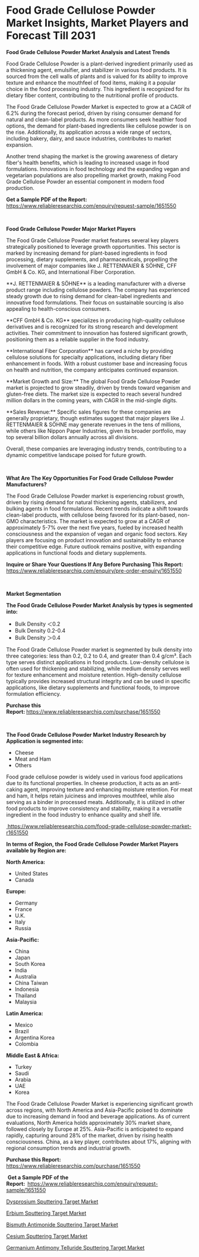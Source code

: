 <p><h1>Food Grade Cellulose Powder Market Insights, Market Players and Forecast Till 2031</h1></p><p><strong>Food Grade Cellulose Powder Market Analysis and Latest Trends</strong></p>
<p><p>Food Grade Cellulose Powder is a plant-derived ingredient primarily used as a thickening agent, emulsifier, and stabilizer in various food products. It is sourced from the cell walls of plants and is valued for its ability to improve texture and enhance the mouthfeel of food items, making it a popular choice in the food processing industry. This ingredient is recognized for its dietary fiber content, contributing to the nutritional profile of products.</p><p>The Food Grade Cellulose Powder Market is expected to grow at a CAGR of 6.2% during the forecast period, driven by rising consumer demand for natural and clean-label products. As more consumers seek healthier food options, the demand for plant-based ingredients like cellulose powder is on the rise. Additionally, its application across a wide range of sectors, including bakery, dairy, and sauce industries, contributes to market expansion. </p><p>Another trend shaping the market is the growing awareness of dietary fiber's health benefits, which is leading to increased usage in food formulations. Innovations in food technology and the expanding vegan and vegetarian populations are also propelling market growth, making Food Grade Cellulose Powder an essential component in modern food production.</p></p>
<p><strong>Get a Sample PDF of the Report:&nbsp;</strong> <a href="https://www.reliableresearchiq.com/enquiry/request-sample/1651550?utm_campaign=1159&utm_medium=2&utm_source=Github&utm_content=ia&utm_term=08122024&utm_id=food-grade-cellulose-powder">https://www.reliableresearchiq.com/enquiry/request-sample/1651550</a></p>
<p>&nbsp;</p>
<p><strong>Food Grade Cellulose Powder Major Market Players</strong></p>
<p><p>The Food Grade Cellulose Powder market features several key players strategically positioned to leverage growth opportunities. This sector is marked by increasing demand for plant-based ingredients in food processing, dietary supplements, and pharmaceuticals, propelling the involvement of major companies like J. RETTENMAIER & SÖHNE, CFF GmbH & Co. KG, and International Fiber Corporation.</p><p>**J. RETTENMAIER & SÖHNE** is a leading manufacturer with a diverse product range including cellulose powders. The company has experienced steady growth due to rising demand for clean-label ingredients and innovative food formulations. Their focus on sustainable sourcing is also appealing to health-conscious consumers.</p><p>**CFF GmbH & Co. KG** specializes in producing high-quality cellulose derivatives and is recognized for its strong research and development activities. Their commitment to innovation has fostered significant growth, positioning them as a reliable supplier in the food industry.</p><p>**International Fiber Corporation** has carved a niche by providing cellulose solutions for specialty applications, including dietary fiber enhancement in foods. With a robust customer base and increasing focus on health and nutrition, the company anticipates continued expansion.</p><p>**Market Growth and Size:** The global Food Grade Cellulose Powder market is projected to grow steadily, driven by trends toward veganism and gluten-free diets. The market size is expected to reach several hundred million dollars in the coming years, with CAGR in the mid-single digits.</p><p>**Sales Revenue:** Specific sales figures for these companies are generally proprietary, though estimates suggest that major players like J. RETTENMAIER & SÖHNE may generate revenues in the tens of millions, while others like Nippon Paper Industries, given its broader portfolio, may top several billion dollars annually across all divisions.</p><p>Overall, these companies are leveraging industry trends, contributing to a dynamic competitive landscape poised for future growth.</p></p>
<p>&nbsp;</p>
<p><strong>What Are The Key Opportunities For Food Grade Cellulose Powder Manufacturers?</strong></p>
<p><p>The Food Grade Cellulose Powder market is experiencing robust growth, driven by rising demand for natural thickening agents, stabilizers, and bulking agents in food formulations. Recent trends indicate a shift towards clean-label products, with cellulose being favored for its plant-based, non-GMO characteristics. The market is expected to grow at a CAGR of approximately 5-7% over the next five years, fueled by increased health consciousness and the expansion of vegan and organic food sectors. Key players are focusing on product innovation and sustainability to enhance their competitive edge. Future outlook remains positive, with expanding applications in functional foods and dietary supplements.</p></p>
<p><strong>Inquire or Share Your Questions If Any Before Purchasing This Report:</strong> <a href="https://www.reliableresearchiq.com/enquiry/pre-order-enquiry/1651550?utm_campaign=1159&utm_medium=2&utm_source=Github&utm_content=ia&utm_term=08122024&utm_id=food-grade-cellulose-powder">https://www.reliableresearchiq.com/enquiry/pre-order-enquiry/1651550</a></p>
<p>&nbsp;</p>
<p><strong>Market Segmentation</strong></p>
<p><strong>The Food Grade Cellulose Powder Market Analysis by types is segmented into:</strong></p>
<p><ul><li>Bulk Density ＜0.2</li><li>Bulk Density 0.2-0.4</li><li>Bulk Density ＞0.4</li></ul></p>
<p><p>The Food Grade Cellulose Powder market is segmented by bulk density into three categories: less than 0.2, 0.2 to 0.4, and greater than 0.4 g/cm³. Each type serves distinct applications in food products. Low-density cellulose is often used for thickening and stabilizing, while medium density serves well for texture enhancement and moisture retention. High-density cellulose typically provides increased structural integrity and can be used in specific applications, like dietary supplements and functional foods, to improve formulation efficiency.</p></p>
<p><strong>Purchase this Report:&nbsp;</strong><a href="https://www.reliableresearchiq.com/purchase/1651550?utm_campaign=1159&utm_medium=2&utm_source=Github&utm_content=ia&utm_term=08122024&utm_id=food-grade-cellulose-powder">https://www.reliableresearchiq.com/purchase/1651550</a></p>
<p>&nbsp;</p>
<p><strong>The Food Grade Cellulose Powder Market Industry Research by Application is segmented into:</strong></p>
<p><ul><li>Cheese</li><li>Meat and Ham</li><li>Others</li></ul></p>
<p><p>Food grade cellulose powder is widely used in various food applications due to its functional properties. In cheese production, it acts as an anti-caking agent, improving texture and enhancing moisture retention. For meat and ham, it helps retain juiciness and improves mouthfeel, while also serving as a binder in processed meats. Additionally, it is utilized in other food products to improve consistency and stability, making it a versatile ingredient in the food industry to enhance quality and shelf life.</p></p>
<p><a href="https://www.reliableresearchiq.com/food-grade-cellulose-powder-market-r1651550?utm_campaign=1159&utm_medium=2&utm_source=Github&utm_content=ia&utm_term=08122024&utm_id=food-grade-cellulose-powder">&nbsp;https://www.reliableresearchiq.com/food-grade-cellulose-powder-market-r1651550</a></p>
<p><strong>In terms of Region, the Food Grade Cellulose Powder Market Players available by Region are:</strong></p>
<p>
    <p> <strong> North America: </strong>
        <ul>
            <li>United States</li>
            <li>Canada</li>
        </ul>
        </p> 
    <p> <strong> Europe: </strong>
        <ul>
            <li>Germany</li>
            <li>France</li>
            <li>U.K.</li>
            <li>Italy</li>
            <li>Russia</li>
        </ul>
        </p> 
    <p> <strong> Asia-Pacific: </strong>
        <ul>
            <li>China</li>
            <li>Japan</li>
            <li>South Korea</li>
            <li>India</li>
            <li>Australia</li>
            <li>China Taiwan</li>
            <li>Indonesia</li>
            <li>Thailand</li>
            <li>Malaysia</li>
        </ul>
        </p> 
    <p> <strong> Latin America: </strong>
        <ul>
            <li>Mexico</li>
            <li>Brazil</li>
            <li>Argentina Korea</li>
            <li>Colombia</li>
        </ul>
        </p> 
    <p> <strong> Middle East & Africa: </strong>
        <ul>
            <li>Turkey</li>
            <li>Saudi</li>
            <li>Arabia</li>
            <li>UAE</li>
            <li>Korea</li>
        </ul>
    </p>
    </p>
<p><p>The Food Grade Cellulose Powder Market is experiencing significant growth across regions, with North America and Asia-Pacific poised to dominate due to increasing demand in food and beverage applications. As of current evaluations, North America holds approximately 30% market share, followed closely by Europe at 25%. Asia-Pacific is anticipated to expand rapidly, capturing around 28% of the market, driven by rising health consciousness. China, as a key player, contributes about 17%, aligning with regional consumption trends and industrial growth.</p></p>
<p><strong>Purchase this Report: </strong><a href="https://www.reliableresearchiq.com/purchase/1651550?utm_campaign=1159&utm_medium=2&utm_source=Github&utm_content=ia&utm_term=08122024&utm_id=food-grade-cellulose-powder">https://www.reliableresearchiq.com/purchase/1651550</a></p>
<p>&nbsp;<strong>Get a Sample PDF of the Report:&nbsp;&nbsp;</strong><a href="https://www.reliableresearchiq.com/enquiry/request-sample/1651550?utm_campaign=1159&utm_medium=2&utm_source=Github&utm_content=ia&utm_term=08122024&utm_id=food-grade-cellulose-powder">https://www.reliableresearchiq.com/enquiry/request-sample/1651550</a></p>
<p><strong></strong></p>
<p><p><a href="https://www.linkedin.com/pulse/study-onthe-value-market-segmentation-share-analysis-r2b3f?utm_campaign=1159&utm_medium=2&utm_source=Github&utm_content=ia&utm_term=08122024&utm_id=food-grade-cellulose-powder">Dysprosium Sputtering Target Market</a></p><p><a href="https://www.linkedin.com/pulse/erbium-sputtering-target-market-analysis-deployment-i8pcf?utm_campaign=1159&utm_medium=2&utm_source=Github&utm_content=ia&utm_term=08122024&utm_id=food-grade-cellulose-powder">Erbium Sputtering Target Market</a></p><p><a href="https://www.linkedin.com/pulse/exploring-bismuth-antimonide-sputtering-target-market-qrasf?utm_campaign=1159&utm_medium=2&utm_source=Github&utm_content=ia&utm_term=08122024&utm_id=food-grade-cellulose-powder">Bismuth Antimonide Sputtering Target Market</a></p><p><a href="https://www.linkedin.com/pulse/unpacking-cesium-sputtering-target-market-growth-whats-behind-sbfff?utm_campaign=1159&utm_medium=2&utm_source=Github&utm_content=ia&utm_term=08122024&utm_id=food-grade-cellulose-powder">Cesium Sputtering Target Market</a></p><p><a href="https://www.linkedin.com/pulse/germanium-antimony-telluride-sputtering-target-market-trends-a51cf?utm_campaign=1159&utm_medium=2&utm_source=Github&utm_content=ia&utm_term=08122024&utm_id=food-grade-cellulose-powder">Germanium Antimony Telluride Sputtering Target Market</a></p></p>